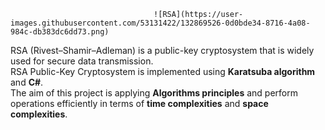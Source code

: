                                     ![RSA](https://user-images.githubusercontent.com/53131422/132869526-0d0bde34-8716-4a08-984c-db383dc6dd73.png)  
RSA (Rivest–Shamir–Adleman) is a public-key cryptosystem that is widely used for secure data transmission.  
RSA Public-Key Cryptosystem is implemented using **Karatsuba algorithm** and **C#**.  
The aim of this project is applying **Algorithms principles** and perform operations efficiently in terms of **time complexities** and **space complexities**.
  


